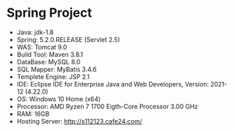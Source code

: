 # Spring Project
- Java: jdk-1.8
- Spring: 5.2.0.RELEASE (Servlet 2.5)
- WAS: Tomcat 9.0
- Build Tool: Maven 3.8.1
- DataBase: MySQL 8.0
- SQL Mapper: MyBatis 3.4.6
- Templete Engine: JSP 2.1
- IDE: Eclipse IDE for Enterprise Java and Web Developers, Version: 2021-12 (4.22.0)
- OS: Windows 10 Home (x64)
- Processor: AMD Ryzen 7 1700 Eigth-Core Processor 3.00 GHz
- RAM: 16GB
- Hosting Server: http://s112123.cafe24.com/
